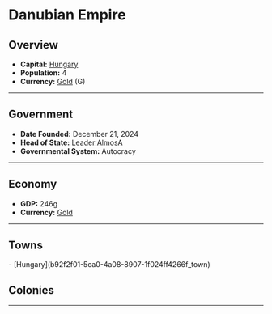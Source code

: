 <!--UNDEDITED FILE, remove this entire line if this file has been edited!-->
# <!--NAME-->Danubian Empire<!--NAME-->

## Overview

- **Capital:** <!--CAPITAL_LINK-->[Hungary](b92f2f01-5ca0-4a08-8907-1f024ff4266f_town)<!--CAPITAL_LINK-->
- **Population:** <!--POPULATION-->4<!--POPULATION-->
- **Currency:** <!--CURRENCY_LINK-->[Gold](Gold_currency)<!--CURRENCY_LINK--> (<!--CURRENCY_ABV-->G<!--CURRENCY_ABV-->)

---

## Government

- **Date Founded:** <!--FOUNDED-->December 21, 2024<!--FOUNDED-->
- **Head of State:** <!--LEADER_TITLE_LINK-->[Leader AlmosA](AlmosA_user)<!--LEADER_TITLE_LINK-->
- **Governmental System:** <!--GOVERNMENT-->Autocracy<!--GOVERNMENT-->

---

## Economy

- **GDP:** <!--GDP-->246g<!--GDP-->
- **Currency:** <!--CURRENCY_LINK-->[Gold](Gold_currency)<!--CURRENCY_LINK-->

---

## Towns

<!--TOWNS-->- [Hungary](b92f2f01-5ca0-4a08-8907-1f024ff4266f_town)<!--TOWNS-->

## Colonies

<!--COLONIES--><!--COLONIES-->

---